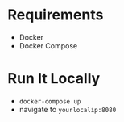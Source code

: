 Requirements
==============

* Docker
* Docker Compose

Run It Locally
==============

* ```docker-compose up```
* navigate to ```yourlocalip:8080```
